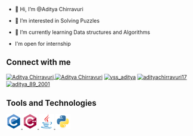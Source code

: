 - 👋 Hi, I’m @Aditya Chirravuri
- 👀 I’m interested in Solving Puzzles
- 🌱 I’m currently learning Data structures and Algorithms

- I'm open for internship

Connect with me
---
<a href = "https://www.facebook.com/aditya.chirravuri.92" target="blank"><img align="center" src="https://cdn.jsdelivr.net/npm/simple-icons@3.0.1/icons/facebook.svg" alt="Aditya Chirravuri" height="30" width="40" /> </a>
<a href="https://www.linkedin.com/in/aditya-chirravuri-36036b189" target="blank"><img align="center" src="https://cdn.jsdelivr.net/npm/simple-icons@3.0.1/icons/linkedin.svg" alt="Aditya Chirravuri" height="30" width="40" /></a>
<a href="https://www.hackerrank.com/vss_aditya" target="blank"><img align="center" src="https://cdn.jsdelivr.net/npm/simple-icons@3.0.1/icons/hackerrank.svg" alt="vss_aditya" height="30" width="40" /></a>
<a href= "https://www.hackerearth.com/@adityachirravuri17" target="blank"><img align="center" src="https://cdn.jsdelivr.net/npm/simple-icons@3.0.1/icons/hackerearth.svg" alt="adityachirravuri17" height="30" width="40" /></a></a>
<a href= "https://www.codechef.com/users/aditya_89_2001" target="blank"><img align="center" src="https://cdn.jsdelivr.net/npm/simple-icons@3.0.1/icons/codechef.svg" alt="aditya_89_2001" height="30" width="40" /></a></a>



Tools and Technologies
---
<a href="https://www.cprogramming.com/" target="_blank"> <img src="https://raw.githubusercontent.com/devicons/devicon/master/icons/c/c-original.svg" alt="c" width="40" height="40"/> </a>
<a href="https://www.w3schools.com/cpp/" target="_blank"> <img src="https://raw.githubusercontent.com/devicons/devicon/master/icons/cplusplus/cplusplus-original.svg" alt="cplusplus" width="40" height="40"/> </a>
<a href="https://www.java.com" target="_blank"> <img src="https://raw.githubusercontent.com/devicons/devicon/master/icons/java/java-original.svg" alt="java" width="40" height="40"/> </a>
<a href="https://www.python.org" target="_blank"> <img src="https://raw.githubusercontent.com/devicons/devicon/master/icons/python/python-original.svg" alt="python" width="40" height="40"/> </a>
